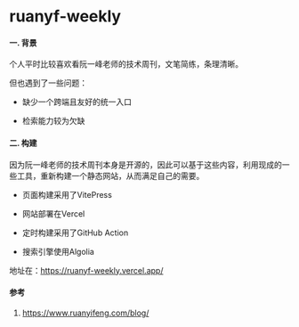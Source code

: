 # ruanyf-weekly

#### 一. 背景

个人平时比较喜欢看阮一峰老师的技术周刊，文笔简练，条理清晰。

但也遇到了一些问题：

- 缺少一个跨端且友好的统一入口

- 检索能力较为欠缺

#### 二. 构建

因为阮一峰老师的技术周刊本身是开源的，因此可以基于这些内容，利用现成的一些工具，重新构建一个静态网站，从而满足自己的需要。

- 页面构建采用了VitePress

- 网站部署在Vercel

- 定时构建采用了GitHub Action

- 搜索引擎使用Algolia

地址在：https://ruanyf-weekly.vercel.app/

#### 参考
1. https://www.ruanyifeng.com/blog/

